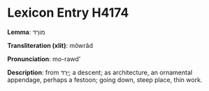 # Lexicon Entry H4174

**Lemma**: מוֹרָד

**Transliteration (xlit)**: môwrâd

**Pronunciation**: mo-rawd'

**Description**:
from יָרַד; a descent; as architecture, an ornamental appendage, perhaps a festoon; going down, steep place, thin work.
